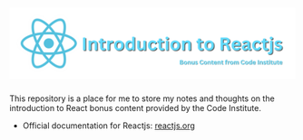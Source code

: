 # ![Introduction to React Banner](documentation/banner.png)

This repository is a place for me to store my notes and thoughts on the introduction to React bonus content provided by the Code Institute.

* Official documentation for Reactjs: [reactjs.org](https://reactjs.org/)
